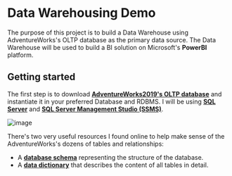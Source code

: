 # Data Warehousing Demo
The purpose of this project is to build a Data Warehouse using AdventureWorks's OLTP database as the primary data source. The Data Warehouse will be used to build a BI solution on Microsoft's **PowerBI** platform.
## Getting started
The first step is to download **[AdventureWorks2019's OLTP database](https://learn.microsoft.com/en-us/sql/samples/adventureworks-install-configure?view=sql-server-ver16&tabs=ssms)** and instantiate it in your preferred Database and RDBMS. I will be using **[SQL Server](https://www.microsoft.com/en-us/sql-server/sql-server-downloads)** and **[SQL Server Management Studio (SSMS)](https://learn.microsoft.com/en-us/sql/ssms/download-sql-server-management-studio-ssms?view=sql-server-ver16)**.

![image](https://user-images.githubusercontent.com/56210553/194992286-9a8ca662-0a78-4019-aa6a-c148e6a54db8.png)

There's two very useful resources I found online to help make sense of the AdventureWorks's dozens of tables and relationships:
- A **[database schema](https://improveandrepeat.com/2019/02/use-the-adventureworks-sample-database-for-your-examples/)** representing the structure of the database.
- A **[data dictionary]()** that describes the content of all tables in detail.
